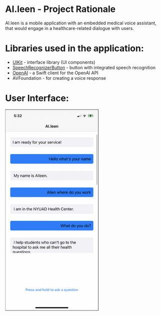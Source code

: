 # AI.leen - Project Rationale
AI.leen is a mobile application with an embedded medical voice assistant,
that would engage in a healthcare-related dialogue with users.
# Libraries used in the application:
- [UIKit](https://developer.apple.com/documentation/uikit) - interface library (UI components)
- [SpeechRecognizerButton](https://github.com/alexruperez/SpeechRecognizerButton) - button with integrated speech recognition
- [OpenAI](https://openai.com/product) - a Swift client for the OpenAI API
- AVFoundation - for creating a voice response
# User Interface:

<img width="300" alt="image" src="https://github.com/ZeinMukhanov/demo/blob/main/AI_leen.png">

